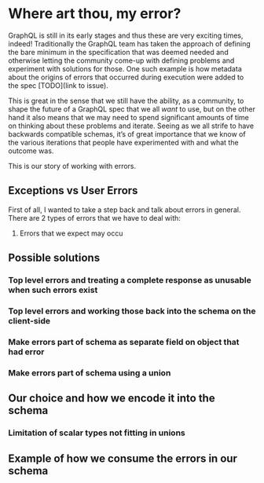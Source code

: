 # Where art thou, my error?

GraphQL is still in its early stages and thus these are very exciting times, indeed! Traditionally the GraphQL team has
taken the approach of defining the bare minimum in the specification that was deemed needed and otherwise letting the
community come-up with defining problems and experiment with solutions for those. One such example is how metadata about
the origins of errors that occurred during execution were added to the spec [TODO](link to issue).

This is great in the sense that we still have the ability, as a community, to shape the future of a GraphQL spec that we
all _want_ to use, but on the other hand it also means that we may need to spend significant amounts of time on thinking
about these problems and iterate. Seeing as we all strife to have backwards compatible schemas, it’s of great importance
that we know of the various iterations that people have experimented with and what the outcome was.

This is our story of working with errors.

## Exceptions vs User Errors

First of all, I wanted to take a step back and talk about errors in general. There are 2 types of errors that we have to
deal with:

1. Errors that we expect may occu

## Possible solutions

### Top level errors and treating a complete response as unusable when such errors exist

### Top level errors and working those back into the schema on the client-side

### Make errors part of schema as separate field on object that had error

### Make errors part of schema using a union

## Our choice and how we encode it into the schema

### Limitation of scalar types not fitting in unions

## Example of how we consume the errors in our schema
